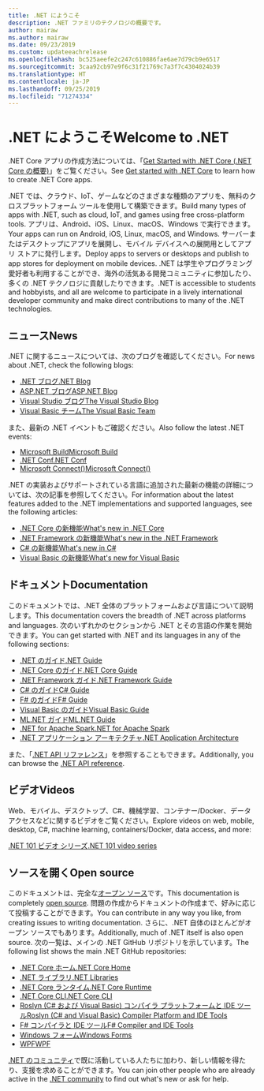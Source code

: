 ```yaml
---
title: .NET にようこそ
description: .NET ファミリのテクノロジの概要です。
author: mairaw
ms.author: mairaw
ms.date: 09/23/2019
ms.custom: updateeachrelease
ms.openlocfilehash: bc525aeefe2c247c610886fae6ae7d79cb9e6517
ms.sourcegitcommit: 3caa92cb97e9f6c31f21769c7a3f7c4304024b39
ms.translationtype: HT
ms.contentlocale: ja-JP
ms.lasthandoff: 09/25/2019
ms.locfileid: "71274334"
---
```

# <a name="welcome-to-net"></a><span data-ttu-id="a8bed-103">.NET にようこそ</span><span class="sxs-lookup"><span data-stu-id="a8bed-103">Welcome to .NET</span></span>

<span data-ttu-id="a8bed-104">.NET Core アプリの作成方法については、「[Get Started with .NET Core (.NET Core の概要)](core/get-started.md)」をご覧ください。</span><span class="sxs-lookup"><span data-stu-id="a8bed-104">See [Get started with .NET Core](core/get-started.md) to learn how to create .NET Core apps.</span></span>

<span data-ttu-id="a8bed-105">.NET では、クラウド、IoT、ゲームなどのさまざまな種類のアプリを、無料のクロスプラットフォーム ツールを使用して構築できます。</span><span class="sxs-lookup"><span data-stu-id="a8bed-105">Build many types of apps with .NET, such as cloud, IoT, and games using free cross-platform tools.</span></span> <span data-ttu-id="a8bed-106">アプリは、Android、iOS、Linux、macOS、Windows で実行できます。</span><span class="sxs-lookup"><span data-stu-id="a8bed-106">Your apps can run on Android, iOS, Linux, macOS, and Windows.</span></span> <span data-ttu-id="a8bed-107">サーバーまたはデスクトップにアプリを展開し、モバイル デバイスへの展開用としてアプリ ストアに発行します。</span><span class="sxs-lookup"><span data-stu-id="a8bed-107">Deploy apps to servers or desktops and publish to app stores for deployment on mobile devices.</span></span> <span data-ttu-id="a8bed-108">.NET は学生やプログラミング愛好者も利用することができ、海外の活気ある開発コミュニティに参加したり、多くの .NET テクノロジに貢献したりできます。</span><span class="sxs-lookup"><span data-stu-id="a8bed-108">.NET is accessible to students and hobbyists, and all are welcome to participate in a lively international developer community and make direct contributions to many of the .NET technologies.</span></span>

## <a name="news"></a><span data-ttu-id="a8bed-109">ニュース</span><span class="sxs-lookup"><span data-stu-id="a8bed-109">News</span></span>

<span data-ttu-id="a8bed-110">.NET に関するニュースについては、次のブログを確認してください。</span><span class="sxs-lookup"><span data-stu-id="a8bed-110">For news about .NET, check the following blogs:</span></span>

- [<span data-ttu-id="a8bed-111">.NET ブログ</span><span class="sxs-lookup"><span data-stu-id="a8bed-111">.NET Blog</span></span>](https://devblogs.microsoft.com/dotnet/)
- [<span data-ttu-id="a8bed-112">ASP.NET ブログ</span><span class="sxs-lookup"><span data-stu-id="a8bed-112">ASP.NET Blog</span></span>](https://devblogs.microsoft.com/aspnet/)
- [<span data-ttu-id="a8bed-113">Visual Studio ブログ</span><span class="sxs-lookup"><span data-stu-id="a8bed-113">The Visual Studio Blog</span></span>](https://devblogs.microsoft.com/visualstudio/)
- [<span data-ttu-id="a8bed-114">Visual Basic チーム</span><span class="sxs-lookup"><span data-stu-id="a8bed-114">The Visual Basic Team</span></span>](https://devblogs.microsoft.com/vbteam/)

<span data-ttu-id="a8bed-115">また、最新の .NET イベントもご確認ください。</span><span class="sxs-lookup"><span data-stu-id="a8bed-115">Also follow the latest .NET events:</span></span>

- [<span data-ttu-id="a8bed-116">Microsoft Build</span><span class="sxs-lookup"><span data-stu-id="a8bed-116">Microsoft Build</span></span>](https://www.microsoft.com/build)
- [<span data-ttu-id="a8bed-117">.NET Conf</span><span class="sxs-lookup"><span data-stu-id="a8bed-117">.NET Conf</span></span>](https://www.dotnetconf.net/)
- [<span data-ttu-id="a8bed-118">Microsoft Connect()</span><span class="sxs-lookup"><span data-stu-id="a8bed-118">Microsoft Connect()</span></span>](https://www.microsoft.com/connectevent)

<span data-ttu-id="a8bed-119">.NET の実装およびサポートされている言語に追加された最新の機能の詳細については、次の記事を参照してください。</span><span class="sxs-lookup"><span data-stu-id="a8bed-119">For information about the latest features added to the .NET implementations and supported languages, see the following articles:</span></span>

- [<span data-ttu-id="a8bed-120">.NET Core の新機能</span><span class="sxs-lookup"><span data-stu-id="a8bed-120">What's new in .NET Core</span></span>](core/whats-new/index.md)
- [<span data-ttu-id="a8bed-121">.NET Framework の新機能</span><span class="sxs-lookup"><span data-stu-id="a8bed-121">What's new in the .NET Framework</span></span>](framework/whats-new/index.md)
- [<span data-ttu-id="a8bed-122">C# の新機能</span><span class="sxs-lookup"><span data-stu-id="a8bed-122">What's new in C#</span></span>](csharp/whats-new/index.md)
- [<span data-ttu-id="a8bed-123">Visual Basic の新機能</span><span class="sxs-lookup"><span data-stu-id="a8bed-123">What's new for Visual Basic</span></span>](visual-basic/getting-started/whats-new.md)

## <a name="documentation"></a><span data-ttu-id="a8bed-124">ドキュメント</span><span class="sxs-lookup"><span data-stu-id="a8bed-124">Documentation</span></span>

<span data-ttu-id="a8bed-125">このドキュメントでは、.NET 全体のプラットフォームおよび言語について説明します。</span><span class="sxs-lookup"><span data-stu-id="a8bed-125">This documentation covers the breadth of .NET across platforms and languages.</span></span> <span data-ttu-id="a8bed-126">次のいずれかのセクションから .NET とその言語の作業を開始できます。</span><span class="sxs-lookup"><span data-stu-id="a8bed-126">You can get started with .NET and its languages in any of the following sections:</span></span>

- [<span data-ttu-id="a8bed-127">.NET のガイド</span><span class="sxs-lookup"><span data-stu-id="a8bed-127">.NET Guide</span></span>](standard/index.md)
- [<span data-ttu-id="a8bed-128">.NET Core のガイド</span><span class="sxs-lookup"><span data-stu-id="a8bed-128">.NET Core Guide</span></span>](core/index.md)
- [<span data-ttu-id="a8bed-129">.NET Framework ガイド</span><span class="sxs-lookup"><span data-stu-id="a8bed-129">.NET Framework Guide</span></span>](framework/index.md)
- [<span data-ttu-id="a8bed-130">C# のガイド</span><span class="sxs-lookup"><span data-stu-id="a8bed-130">C# Guide</span></span>](csharp/index.md)
- [<span data-ttu-id="a8bed-131">F# のガイド</span><span class="sxs-lookup"><span data-stu-id="a8bed-131">F# Guide</span></span>](fsharp/index.md)
- [<span data-ttu-id="a8bed-132">Visual Basic のガイド</span><span class="sxs-lookup"><span data-stu-id="a8bed-132">Visual Basic Guide</span></span>](visual-basic/index.md)
- [<span data-ttu-id="a8bed-133">ML.NET ガイド</span><span class="sxs-lookup"><span data-stu-id="a8bed-133">ML.NET Guide</span></span>](machine-learning/index.yml)
- [<span data-ttu-id="a8bed-134">.NET for Apache Spark</span><span class="sxs-lookup"><span data-stu-id="a8bed-134">.NET for Apache Spark</span></span>](spark/index.yml)
- [<span data-ttu-id="a8bed-135">.NET アプリケーション アーキテクチャ</span><span class="sxs-lookup"><span data-stu-id="a8bed-135">.NET Application Architecture</span></span>](architecture/index.yml)

<span data-ttu-id="a8bed-136">また、「[.NET API リファレンス](/dotnet/api)」を参照することもできます。</span><span class="sxs-lookup"><span data-stu-id="a8bed-136">Additionally, you can browse the [.NET API reference](/dotnet/api).</span></span>

## <a name="videos"></a><span data-ttu-id="a8bed-137">ビデオ</span><span class="sxs-lookup"><span data-stu-id="a8bed-137">Videos</span></span>

<span data-ttu-id="a8bed-138">Web、モバイル、デスクトップ、C#、機械学習、コンテナー/Docker、データ アクセスなどに関するビデオをご覧ください。</span><span class="sxs-lookup"><span data-stu-id="a8bed-138">Explore videos on web, mobile, desktop, C#, machine learning, containers/Docker, data access, and more:</span></span>

[<span data-ttu-id="a8bed-139">.NET 101 ビデオ シリーズ</span><span class="sxs-lookup"><span data-stu-id="a8bed-139">.NET 101 video series</span></span>](https://dotnet.microsoft.com/learn/videos)

## <a name="open-source"></a><span data-ttu-id="a8bed-140">ソースを開く</span><span class="sxs-lookup"><span data-stu-id="a8bed-140">Open source</span></span>

<span data-ttu-id="a8bed-141">このドキュメントは、完全な[オープン ソース](https://github.com/dotnet/docs)です。</span><span class="sxs-lookup"><span data-stu-id="a8bed-141">This documentation is completely [open source](https://github.com/dotnet/docs).</span></span> <span data-ttu-id="a8bed-142">問題の作成からドキュメントの作成まで、好みに応じて投稿することができます。</span><span class="sxs-lookup"><span data-stu-id="a8bed-142">You can contribute in any way you like, from creating issues to writing documentation.</span></span> <span data-ttu-id="a8bed-143">さらに、.NET 自体のほとんどがオープン ソースでもあります。</span><span class="sxs-lookup"><span data-stu-id="a8bed-143">Additionally, much of .NET itself is also open source.</span></span> <span data-ttu-id="a8bed-144">次の一覧は、メインの .NET GitHub リポジトリを示しています。</span><span class="sxs-lookup"><span data-stu-id="a8bed-144">The following list shows the main .NET GitHub repositories:</span></span>

- [<span data-ttu-id="a8bed-145">.NET Core ホーム</span><span class="sxs-lookup"><span data-stu-id="a8bed-145">.NET Core Home</span></span>](https://github.com/dotnet/core)
- [<span data-ttu-id="a8bed-146">.NET ライブラリ</span><span class="sxs-lookup"><span data-stu-id="a8bed-146">.NET Libraries</span></span>](https://github.com/dotnet/corefx)
- [<span data-ttu-id="a8bed-147">.NET Core ランタイム</span><span class="sxs-lookup"><span data-stu-id="a8bed-147">.NET Core Runtime</span></span>](https://github.com/dotnet/coreclr)
- [<span data-ttu-id="a8bed-148">.NET Core CLI</span><span class="sxs-lookup"><span data-stu-id="a8bed-148">.NET Core CLI</span></span>](https://github.com/dotnet/cli)
- [<span data-ttu-id="a8bed-149">Roslyn (C# および Visual Basic) コンパイラ プラットフォームと IDE ツール</span><span class="sxs-lookup"><span data-stu-id="a8bed-149">Roslyn (C# and Visual Basic) Compiler Platform and IDE Tools</span></span>](https://github.com/dotnet/roslyn)
- [<span data-ttu-id="a8bed-150">F# コンパイラと IDE ツール</span><span class="sxs-lookup"><span data-stu-id="a8bed-150">F# Compiler and IDE Tools</span></span>](https://github.com/microsoft/visualfsharp)
- [<span data-ttu-id="a8bed-151">Windows フォーム</span><span class="sxs-lookup"><span data-stu-id="a8bed-151">Windows Forms</span></span>](https://github.com/dotnet/winforms)
- [<span data-ttu-id="a8bed-152">WPF</span><span class="sxs-lookup"><span data-stu-id="a8bed-152">WPF</span></span>](https://github.com/dotnet/wpf)

<span data-ttu-id="a8bed-153">[.NET のコミュニティ](https://dotnet.microsoft.com/platform/community)で既に活動している人たちに加わり、新しい情報を得たり、支援を求めることができます。</span><span class="sxs-lookup"><span data-stu-id="a8bed-153">You can join other people who are already active in the [.NET community](https://dotnet.microsoft.com/platform/community) to find out what's new or ask for help.</span></span>
